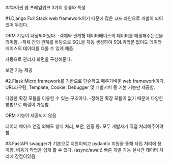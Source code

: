 ##파이썬 웹 프레임워크 3가지 종류와 특성

#1.Django
Full Stack web framework이기 때문에 많은 코드 라인으로 개발이 되어있어 무겁다.

ORM 기능이 내장되어있다.
-객체와 관계형 데이터베이스의 데이터를 매핑해주는것을 의미함.
-객체 간의 관계를 바탕으로 SQL을 자동 생성하여 SQL쿼리문 없이도 데이터베이스의 데이터를 다룰 수 있게 해줌.

자동으로 관리자 화면을 구성해준다.

보안 기능 제공

#2.Flask
Micro framework를 기반으로 단순하고 매우가벼운 web framework이다.
URL라우팅, Template, Cookie, Debugger 및 개발서버 등 기본 기능만 제공함.

다양한 확장 모듈을 이용할 수 있는 구조이다.
-정해진 확장 모듈이 없기 때문에 다양한 방법으로 해결이 가능함.

ORM 기능이 제공되지 않음

데이터 베이스 연결 외에도 양식 처리, 보안, 인증 등. 모두 개발자가 직접 처리해주어야함.

#3.FastAPI
swagger가 기본으로 지원이되고 pydantic 지원을 통해 타입 처리에 용이함.
비동기 작업을 쉽게 할 수 있다. (async/await)
빠른 개발 가능
실시간 데이터 처리에 강점이있음